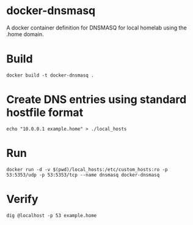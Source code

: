 # docker-dnsmasq
A docker container definition for DNSMASQ for local homelab using the .home domain.

# Build
`docker build -t docker-dnsmasq .`

# Create DNS entries using standard hostfile format
`echo "10.0.0.1 example.home" > ./local_hosts`

# Run
`docker run -d -v $(pwd)/local_hosts:/etc/custom_hosts:ro -p 53:5353/udp -p 53:5353/tcp --name dnsmasq docker-dnsmasq`

# Verify
`dig @localhost -p 53 example.home`
